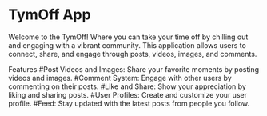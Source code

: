 # TymOff App
Welcome to the TymOff! Where you can take your time off by chilling out and engaging with a vibrant community.
This application allows users to connect, share, and engage through posts, videos, images, and comments.

Features
#Post Videos and Images:
Share your favorite moments by posting videos and images.
#Comment System:
Engage with other users by commenting on their posts.
#Like and Share: 
Show your appreciation by liking and sharing posts.
#User Profiles:
Create and customize your user profile.
#Feed: 
Stay updated with the latest posts from people you follow.
